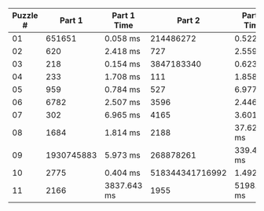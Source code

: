 <table>
<thead>
<tr><th>Puzzle #  </th><th>Part 1    </th><th>Part 1 Time  </th><th>Part 2         </th><th>Part 2 Time  </th><th># of Tests  </th><th>Tests Time  </th></tr>
</thead>
<tbody>
<tr><td>01        </td><td>651651    </td><td>0.058 ms     </td><td>214486272      </td><td>0.522 ms     </td><td>2           </td><td>0.555 ms    </td></tr>
<tr><td>02        </td><td>620       </td><td>2.418 ms     </td><td>727            </td><td>2.559 ms     </td><td>1003        </td><td>4.065 ms    </td></tr>
<tr><td>03        </td><td>218       </td><td>0.154 ms     </td><td>3847183340     </td><td>0.623 ms     </td><td>2           </td><td>0.688 ms    </td></tr>
<tr><td>04        </td><td>233       </td><td>1.708 ms     </td><td>111            </td><td>1.858 ms     </td><td>300         </td><td>3.456 ms    </td></tr>
<tr><td>05        </td><td>959       </td><td>0.784 ms     </td><td>527            </td><td>6.977 ms     </td><td>2           </td><td>7.638 ms    </td></tr>
<tr><td>06        </td><td>6782      </td><td>2.507 ms     </td><td>3596           </td><td>2.446 ms     </td><td>466         </td><td>6.241 ms    </td></tr>
<tr><td>07        </td><td>302       </td><td>6.965 ms     </td><td>4165           </td><td>3.601 ms     </td><td>3           </td><td>16.872 ms   </td></tr>
<tr><td>08        </td><td>1684      </td><td>1.814 ms     </td><td>2188           </td><td>37.621 ms    </td><td>2           </td><td>32.930 ms   </td></tr>
<tr><td>09        </td><td>1930745883</td><td>5.973 ms     </td><td>268878261      </td><td>339.435 ms   </td><td>2           </td><td>250.163 ms  </td></tr>
<tr><td>10        </td><td>2775      </td><td>0.404 ms     </td><td>518344341716992</td><td>1.492 ms     </td><td>3           </td><td>1.448 ms    </td></tr>
<tr><td>11        </td><td>2166      </td><td>3837.643 ms  </td><td>1955           </td><td>5198.859 ms  </td><td>2           </td><td>10161.815 ms</td></tr>
</tbody>
</table>